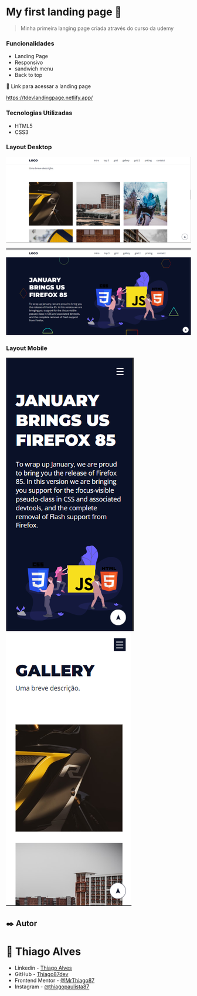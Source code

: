 # My first landing page :rocket:

> Minha primeira langing page criada através do curso da udemy
### Funcionalidades

* Landing Page
* Responsivo
* sandwich menu
* Back to top


:link: Link para acessar a landing page

https://tdevlandingpage.netlify.app/


### Tecnologias Utilizadas

* HTML5
* CSS3

### Layout Desktop

![desktop](assets/img/landing-page2.png)


![desktop](assets/img/landing-page1.png)

### Layout Mobile

![mobilevazio](assets/img/landing-page-mobile1.png)
![mobilevazio](assets/img/landing-page-mobile2.png)

## ✒️ Autor
# :raising_hand: Thiago Alves

- Linkedin - [Thiago Alves](https://www.linkedin.com/in/thiago-alves-010915274/)
- GitHub - [Thiago87dev](https://github.com/Thiago87dev)
- Frontend Mentor - [@MrThiago87](https://www.frontendmentor.io/profile/MrThiago87)
- Instagram - [@thiagopaulista87](https://www.instagram.com/thiagopaulista87/)
